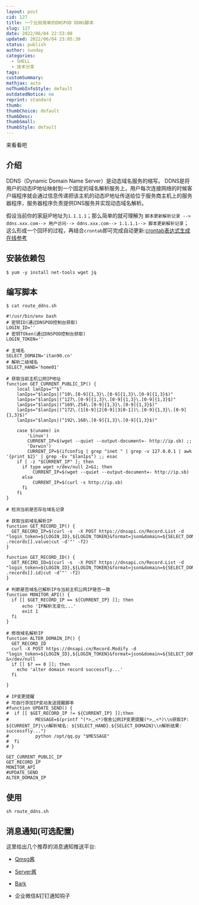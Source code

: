 ```yaml
---
layout: post
cid: 127
title: 一个比较简单的DNSPOD DDNS脚本
slug: 127
date: 2022/06/04 22:53:08
updated: 2022/06/04 23:05:30
status: publish
author: sunday
categories: 
  - SHELL
  - 技术分享
tags: 
customSummary: 
mathjax: auto
noThumbInfoStyle: default
outdatedNotice: no
reprint: standard
thumb: 
thumbChoice: default
thumbDesc: 
thumbSmall: 
thumbStyle: default
---
```


来看看吧 <!--more-->


## 介绍

DDNS（Dynamic Domain Name Server）是动态域名服务的缩写。 DDNS是将用户的动态IP地址映射到一个固定的域名解析服务上，用户每次连接网络的时候客户端程序就会通过信息传递把该主机的动态IP地址传送给位于服务商主机上的服务器程序，服务器程序负责提供DNS服务并实现动态域名解析。

假设当前你的家庭IP地址为`1.1.1.1`；那么简单的就可理解为 `脚本更新解析记录 --> ddns.xxx.com--> 用户访问--> ddns.xxx.com--> 1.1.1.1--> 脚本更新解析记录`；这么形成一个回环的过程，再结合`crontab`即可完成自动更新:[crontab表达式生成在线参考][1]

## 安装依赖包

```
$ yum -y install net-tools wget jq
```
## 编写脚本
```
$ cat route_ddns.sh

#!/usr/bin/env bash
# 密钥ID(通过DNSPOD控制台获取)
LOGIN_ID=''
# 密钥TOken(通过DNSPOD控制台获取)
LOGIN_TOKEN=''

# 主域名
SELECT_DOMAIN='itan90.cn'
# 解析二级域名
SELECT_HAND='home01'

# 获取当前主机公网IP地址
function GET_CURRENT_PUBLIC_IP() {
    local lanIps="^$"
    lanIps="$lanIps|(^10\.[0-9]{1,3}\.[0-9]{1,3}\.[0-9]{1,3}$)"
    lanIps="$lanIps|(^127\.[0-9]{1,3}\.[0-9]{1,3}\.[0-9]{1,3}$)"
    lanIps="$lanIps|(^169\.254\.[0-9]{1,3}\.[0-9]{1,3}$)"
    lanIps="$lanIps|(^172\.(1[6-9]|2[0-9]|3[0-1])\.[0-9]{1,3}\.[0-9]{1,3}$)"
    lanIps="$lanIps|(^192\.168\.[0-9]{1,3}\.[0-9]{1,3}$)"

    case $(uname) in
        'Linux')
        CURRENT_IP=$(wget --quiet --output-document=- http://ip.sb) ;;
        'Darwin')
        CURRENT_IP=$(ifconfig | grep "inet " | grep -v 127.0.0.1 | awk '{print $2}' | grep -Ev "$lanIps") ;; esac
    if [ -z "$CURRENT_IP" ]; then
      if type wget >/dev/null 2>&1; then
          CURRENT_IP=$(wget --quiet --output-document=- http://ip.sb)
      else
          CURRENT_IP=$(curl -s http://ip.sb)
      fi
    fi
}

# 检测当前是否存在域名记录

# 获取当前域名解析IP
function GET_RECORD_IP() {
  GET_RECORD_IP=$(curl -s  -X POST https://dnsapi.cn/Record.List -d "login_token=${LOGIN_ID},${LOGIN_TOKEN}&format=json&domain=${SELECT_DOMAIN}&sub_domain=${SELECT_HAND}&record_type=A&offset=0&length=3"|jq .records[].value|cut -d'"' -f2)
}

function GET_RECORD_ID() {
  GET_RECIRD_ID=$(curl -s  -X POST https://dnsapi.cn/Record.List -d "login_token=${LOGIN_ID},${LOGIN_TOKEN}&format=json&domain=${SELECT_DOMAIN}&sub_domain=${SELECT_HAND}&record_type=A&offset=0&length=3"|jq .records[].id|cut -d'"' -f2)
}

# 判断是否域名已解析IP与当前主机公网IP是否一致
function MONITOR_API() {
  if [[ $GET_RECORD_IP == ${CURRENT_IP} ]]; then
      echo 'IP解析无变化...'
      exit 1
  fi
}

# 修改域名解析IP
function ALTER_DOMAIN_IP() {
  GET_RECORD_ID
  curl -X POST https://dnsapi.cn/Record.Modify -d "login_token=${LOGIN_ID},${LOGIN_TOKEN}&format=json&domain=${SELECT_DOMAIN}&record_id=$GET_RECIRD_ID&sub_domain=${SELECT_HAND}&value=${CURRENT_IP}&record_type=A&record_line_id=10%3D0" &>/dev/null
  if [[ $? == 0 ]]; then
    echo 'alter domain record successfly...'
  fi

}

# IP变更提醒
# 可自行添加IP变动发送提醒脚本
#function UPDATE_SEND() {
#  if [[ $GET_RECORD_IP != ${CURRENT_IP} ]];then
#          MESSAGE=$(printf "(*>﹏<*)宿舍公网IP变更提醒(*>﹏<*)\\n获取IP: ${CURRENT_IP}\\n解析域名: ${SELECT_HAND}.${SELECT_DOMAIN}\\n解析结果: successfly...")
#          python /opt/qq.py "$MESSAGE"
#  fi
# }

GET_CURRENT_PUBLIC_IP
GET_RECORD_IP
MONITOR_API
#UPDATE_SEND
ALTER_DOMAIN_IP
```

## 使用

```
sh route_ddns.sh
```

## 消息通知(可选配置)

这里给出几个推荐的消息通知推送平台:

- [Qmsg酱][2]
- [Server酱][3]
- [Bark][4]
- 企业微信&钉钉通知钩子


  [1]: https://tooltt.com/crontab/c/34.html
  [2]: https://qmsg.zendee.cn/
  [3]: https://sct.ftqq.com/
  [4]: https://github.com/Finb/Bark